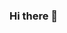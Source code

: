 ### Hi there 👋

<!--
**gold-olar/gold-olar** is a ✨ _special_ ✨ repository because its `README.md` (this file) appears on your GitHub profile.

Welcome to my page, I am a self taught,money driven, goal achieving, determined guy that enjoys solving problems.

- 🔭 I’m currently working on platforms that bring help increase efficiency in the logistics industry at haulr.ng
- 🌱 I’m currently learning how to 
- 👯 I’m looking to collaborate on projects that would put money in my pocket instantly.
- 🤔 I’m looking for help with projects that would put money in my pocket instantly.
- 💬 Ask me about anything javascript, react, life and love.
- 📫 How to reach me: twitter: [gold_olar](http://www.twitter.com/gold_olar)
- 😄 Pronouns: Him/He
- ⚡ Fun fact: I'm really not a hard guy 😄.
-->
